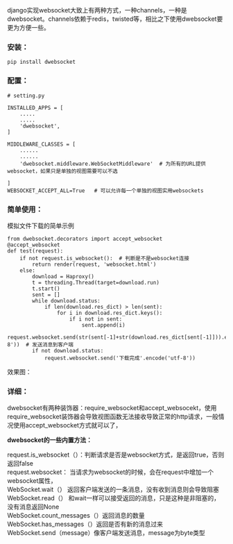 <p>django实现websocket大致上有两种方式，一种channels，一种是dwebsocket。channels依赖于redis，twisted等，相比之下使用dwebsocket要更为方便一些。</p>

<h3>安装： </h3>

<pre class="has">
<code>pip install dwebsocket</code></pre>

<h3>配置：</h3>

<pre class="has">
<code class="language-python"># setting.py

INSTALLED_APPS = [
    .....
    .....
    'dwebsocket',
]

MIDDLEWARE_CLASSES = [
    ......
    ......
    'dwebsocket.middleware.WebSocketMiddleware'  # 为所有的URL提供websocket，如果只是单独的视图需要可以不选

]
WEBSOCKET_ACCEPT_ALL=True   # 可以允许每一个单独的视图实用websockets</code></pre>

<h3>简单使用：</h3>

<p>模拟文件下载的简单示例</p>

<pre class="has">
<code class="language-python">from dwebsocket.decorators import accept_websocket
@accept_websocket
def test(request):
    if not request.is_websocket():  # 判断是不是websocket连接
        return render(request, 'websocket.html')
    else:
        download = Haproxy()
        t = threading.Thread(target=download.run)
        t.start()
        sent = []
        while download.status:
            if len(download.res_dict) &gt; len(sent):
                for i in download.res_dict.keys():
                    if i not in sent:
                        sent.append(i)
                request.websocket.send(str(sent[-1]+str(download.res_dict[sent[-1]])).encode('utf-8'))  # 发送消息到客户端
        if not download.status:
            request.websocket.send('下载完成'.encode('utf-8'))</code></pre>

<p>效果图：<br /><img alt="" class="has" src="https://img-blog.csdn.net/20180921152624468?watermark/2/text/aHR0cHM6Ly9ibG9nLmNzZG4ubmV0L0Zhbk1MZWk=/font/5a6L5L2T/fontsize/400/fill/I0JBQkFCMA==/dissolve/70" /></p>

<h3>详细：</h3>

<p>dwebsocket有两种装饰器：require_websocket和accept_websocekt，使用require_websocket装饰器会导致视图函数无法接收导致正常的http请求，一般情况使用accept_websocket方式就可以了，</p>

<p><strong>dwebsocket的一些内置方法：</strong></p>

<p>request.is_websocket（）：判断请求是否是websocket方式，是返回true，否则返回false<br />
request.websocket： 当请求为websocket的时候，会在request中增加一个websocket属性，<br />
WebSocket.wait（） 返回客户端发送的一条消息，没有收到消息则会导致阻塞<br />
WebSocket.read（） 和wait一样可以接受返回的消息，只是这种是非阻塞的，没有消息返回None<br />
WebSocket.count_messages（）返回消息的数量<br />
WebSocket.has_messages（）返回是否有新的消息过来<br />
WebSocket.send（message）像客户端发送消息，message为byte类型</p>

<p> </p>